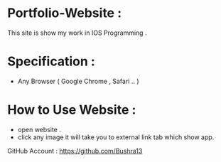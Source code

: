 # Portfolio-Website :

This site is show my work in IOS Programming .


# Specification :

-	Any Browser ( Google Chrome , Safari .. )


# How to Use Website :

-    open website . 
-    click any image it will take you to external link tab which show app.



GitHub Account : https://github.com/Bushra13


